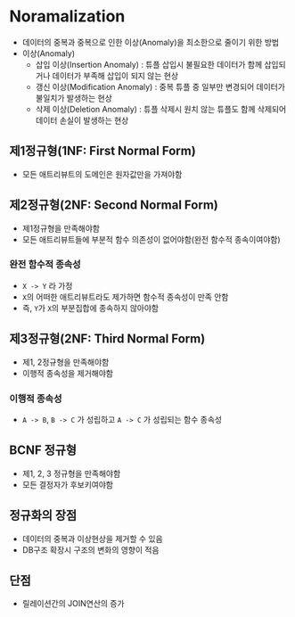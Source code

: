 # Noramalization
- 데이터의 중복과 중복으로 인한 이상(Anomaly)을 최소한으로 줄이기 위한 방법
- 이상(Anomaly)
    - 삽입 이상(Insertion Anomaly) : 튜플 삽입시 불필요한 데이터가 함께 삽입되거나 데이터가 부족해 삽입이 되지 않는 현상
    - 갱신 이상(Modification Anomaly) : 중복 튜플 중 일부만 변경되어 데이터가 불일치가 발생하는 현상
    - 삭제 이상(Deletion Anomaly) : 튜플 삭제시 원치 않는 튜플도 함께 삭제되어 데이터 손실이 발생하는 현상

## 제1정규형(1NF: First Normal Form)
- 모든 애트리뷰트의 도메인은 원자값만을 가져야함

## 제2정규형(2NF: Second Normal Form)
- 제1정규형을 만족해야함
- 모든 애트리뷰트들에 부분적 함수 의존성이 없어야함(완전 함수적 종속이여야함)

### 완전 함수적 종속성
- `X -> Y` 라 가정
- `X`의 어떠한 애트리뷰트라도 제가하면 함수적 종속성이 만족 안함
- 즉, `Y`가 `X`의 부분집합에 종속하지 않아야함

## 제3정규형(2NF: Third Normal Form)
- 제1, 2정규형을 만족해야함
- 이행적 종속성을 제거해야함

### 이행적 종속성
- `A -> B`, `B -> C` 가 성립하고 `A -> C` 가 성립되는 함수 종속성

## BCNF 정규형
- 제1, 2, 3 정규형을 만족해야함
- 모든 결정자가 후보키여야함

## 정규화의 장점
- 데이터의 중복과 이상현상을 제거할 수 있음
- DB구조 확장시 구조의 변화의 영향이 적음

## 단점
- 릴레이션간의 JOIN연산의 증가